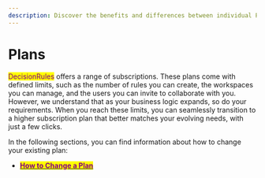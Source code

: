 ```yaml
---
description: Discover the benefits and differences between individual Plans that we offer
---
```


# Plans

<mark style="color:purple;">DecisionRules</mark> offers a range of subscriptions. These plans come with defined limits, such as the number of rules you can create, the workspaces you can manage, and the users you can invite to collaborate with you. However, we understand that as your business logic expands, so do your requirements. When you reach these limits, you can seamlessly transition to a higher subscription plan that better matches your evolving needs, with just a few clicks.

In the following sections, you can find information about how to change your existing plan:

* [<mark style="color:purple;">**How to Change a Plan**</mark>](how-to-change-your-subscription.md)
